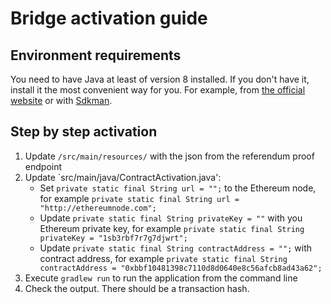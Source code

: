 # Bridge activation guide
## Environment requirements
You need to have Java at least of version 8 installed. If you don't have it, install it the most
 convenient way for you. For example, from [the official website](https://openjdk.java.net/install/index.html)
 or with [Sdkman](https://sdkman.io/install).
## Step by step activation
1. Update `/src/main/resources/` with the json from the referendum proof endpoint
2. Update `src/main/java/ContractActivation.java':
    * Set ```private static final String url = "";``` to the Ethereum node, for example ```private static final String url = "http://ethereumnode.com";```
    * Update ```private static final String privateKey = ""``` with you Ethereum private key, for example ```private static final String privateKey = "1sb3rbf7r7g7djwrt";```
    * Update ```private static final String contractAddress = "";``` with contract address, for example ```private static final String contractAddress = "0xbbf10481398c7110d8d0640e8c56afcb8ad43a62";```
3. Execute ```gradlew run``` to run the application from the command line
4. Check the output. There should be a transaction hash.
